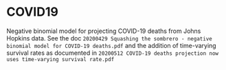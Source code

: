 # COVID19
Negative binomial model for projecting COVID-19 deaths from Johns Hopkins data.
See the doc `20200429 Squashing the sombrero - negative binomial model for COVID-19 deaths.pdf` and the addition of time-varying survival rates as documented in `20200512 COVID-19 deaths projection now uses time-varying survival rate.pdf`

